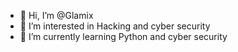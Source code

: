 - 👋 Hi, I’m @Glamix
- 👀 I’m interested in Hacking and cyber security
- 🌱 I’m currently learning Python and cyber security
<!---
Glamix/Glamix is a ✨ special ✨ repository because its `README.md` (this file) appears on your GitHub profile.
You can click the Preview link to take a look at your changes.
--->
